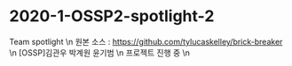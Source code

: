# 2020-1-OSSP2-spotlight-2
Team spotlight \n
원본 소스 : https://github.com/tylucaskelley/brick-breaker \n
[OSSP]김관우 박계원 윤기범 \n
프로젝트 진행 중 \n
